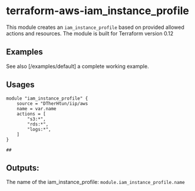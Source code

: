 # terraform-aws-iam_instance_profile
This module creates an `iam_instance_profile` based on provided allowed actions and resources. The module is built for Terraform version 0.12

## Examples
See also [/examples/default] a complete working example.


## Usages
```
module "iam_instance_profile" {
    source = "DTherHtun/iip/aws
    name = var.name
    actions = [
        "s3:*",
        "rds:*",
        "logs:*",
    ]
}

##
```

## Outputs:
The name of the iam_instance_profile: `module.iam_instance_profile.name`
